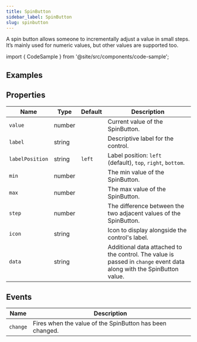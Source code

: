 ```yaml
---
title: SpinButton
sidebar_label: SpinButton
slug: spinbutton
---
```


A spin button allows someone to incrementally adjust a value in small steps. It’s mainly used for numeric values, but other values are supported too.

import { CodeSample } from '@site/src/components/code-sample';

## Examples

<CodeSample src="https://python-spinbutton-example.pgletio.repl.co" height="100px"
    python="https://github.com/pglet/examples/blob/main/python/controls/spinbutton_control.py"
    bash="https://github.com/pglet/examples/blob/main/bash/controls/spinbutton.sh"
    />


## Properties

| Name      | Type    | Default | Description |
| --------- | ------- | ------- | ----------- |
| `value`   | number  |         | Current value of the SpinButton. |
| `label`   | string  |         | Descriptive label for the control. |
| `labelPosition`   | string  |  `left`  | Label position: `left` (default), `top`, `right`, `bottom`. |
| `min`     | number  |         | The min value of the SpinButton. |
| `max`     | number  |         | The max value of the SpinButton. |
| `step`    | number  |         | The difference between the two adjacent values of the SpinButton. |
| `icon`    | string  |         | Icon to display alongside the control's label. |
| `data`    | string  |         | Additional data attached to the control. The value is passed in `change` event data along with the SpinButton value. |

## Events

| Name      | Description |
| --------- | ----------- |
| `change`  | Fires when the value of the SpinButton has been changed. |

